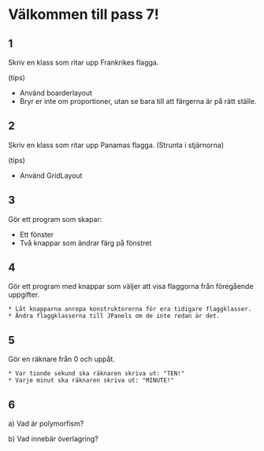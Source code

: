# Välkommen till pass 7!

## 1
Skriv en klass som ritar upp Frankrikes flagga.

(tips)

* Använd boarderlayout
* Bryr er inte om proportioner, utan se bara till att färgerna är på rätt ställe.

## 2 

Skriv en klass som ritar upp Panamas flagga. (Strunta i stjärnorna)

(tips)

* Använd GridLayout

## 3 

Gör ett program som skapar:

* Ett fönster
* Två knappar som ändrar färg på fönstret

## 4

Gör ett program med knappar som väljer att visa flaggorna från föregående uppgifter.

	* Låt knapparna anropa konstruktorerna för era tidigare flaggklasser.
	* Ändra flaggklasserna till JPanels om de inte redan är det.

## 5

Gör en räknare från 0 och uppåt. 

	* Var tionde sekund ska räknaren skriva ut: "TEN!"
	* Varje minut ska räknaren skriva ut: "MINUTE!"

## 6

a) Vad är polymorfism?

b) Vad innebär överlagring?


